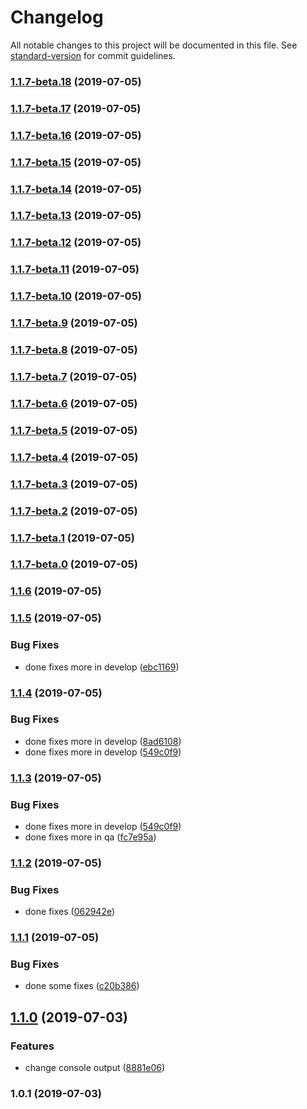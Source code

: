 # Changelog

All notable changes to this project will be documented in this file. See [standard-version](https://github.com/conventional-changelog/standard-version) for commit guidelines.

### [1.1.7-beta.18](https://github.com/shivamagl95/testing-package/compare/v1.1.7-beta.1...v1.1.7-beta.18) (2019-07-05)



### [1.1.7-beta.17](https://github.com/shivamagl95/testing-package/compare/v1.1.7-beta.1...v1.1.7-beta.17) (2019-07-05)



### [1.1.7-beta.16](https://github.com/shivamagl95/testing-package/compare/v1.1.7-beta.1...v1.1.7-beta.16) (2019-07-05)



### [1.1.7-beta.15](https://github.com/shivamagl95/testing-package/compare/v1.1.7-beta.1...v1.1.7-beta.15) (2019-07-05)



### [1.1.7-beta.14](https://github.com/shivamagl95/testing-package/compare/v1.1.7-beta.1...v1.1.7-beta.14) (2019-07-05)



### [1.1.7-beta.13](https://github.com/shivamagl95/testing-package/compare/v1.1.7-beta.1...v1.1.7-beta.13) (2019-07-05)



### [1.1.7-beta.12](https://github.com/shivamagl95/testing-package/compare/v1.1.7-beta.1...v1.1.7-beta.12) (2019-07-05)



### [1.1.7-beta.11](https://github.com/shivamagl95/testing-package/compare/v1.1.7-beta.1...v1.1.7-beta.11) (2019-07-05)



### [1.1.7-beta.10](https://github.com/shivamagl95/testing-package/compare/v1.1.7-beta.1...v1.1.7-beta.10) (2019-07-05)



### [1.1.7-beta.9](https://github.com/shivamagl95/testing-package/compare/v1.1.7-beta.1...v1.1.7-beta.9) (2019-07-05)



### [1.1.7-beta.8](https://github.com/shivamagl95/testing-package/compare/v1.1.7-beta.1...v1.1.7-beta.8) (2019-07-05)



### [1.1.7-beta.7](https://github.com/shivamagl95/testing-package/compare/v1.1.7-beta.1...v1.1.7-beta.7) (2019-07-05)



### [1.1.7-beta.6](https://github.com/shivamagl95/testing-package/compare/v1.1.7-beta.1...v1.1.7-beta.6) (2019-07-05)



### [1.1.7-beta.5](https://github.com/shivamagl95/testing-package/compare/v1.1.7-beta.1...v1.1.7-beta.5) (2019-07-05)



### [1.1.7-beta.4](https://github.com/shivamagl95/testing-package/compare/v1.1.7-beta.1...v1.1.7-beta.4) (2019-07-05)



### [1.1.7-beta.3](https://github.com/shivamagl95/testing-package/compare/v1.1.7-beta.1...v1.1.7-beta.3) (2019-07-05)



### [1.1.7-beta.2](https://github.com/shivamagl95/testing-package/compare/v1.1.7-beta.1...v1.1.7-beta.2) (2019-07-05)



### [1.1.7-beta.1](https://github.com/shivamagl95/testing-package/compare/v1.1.7-beta.0...v1.1.7-beta.1) (2019-07-05)



### [1.1.7-beta.0](https://github.com/shivamagl95/testing-package/compare/v1.1.6...v1.1.7-beta.0) (2019-07-05)



### [1.1.6](https://github.com/shivamagl95/testing-package/compare/v1.1.5...v1.1.6) (2019-07-05)



### [1.1.5](https://github.com/shivamagl95/testing-package/compare/v1.1.4...v1.1.5) (2019-07-05)


### Bug Fixes

* done fixes more in develop ([ebc1169](https://github.com/shivamagl95/testing-package/commit/ebc1169))



### [1.1.4](https://github.com/shivamagl95/testing-package/compare/v1.1.3...v1.1.4) (2019-07-05)


### Bug Fixes

* done fixes more in develop ([8ad6108](https://github.com/shivamagl95/testing-package/commit/8ad6108))
* done fixes more in develop ([549c0f9](https://github.com/shivamagl95/testing-package/commit/549c0f9))



### [1.1.3](https://github.com/shivamagl95/testing-package/compare/v1.1.2...v1.1.3) (2019-07-05)


### Bug Fixes

* done fixes more in develop ([549c0f9](https://github.com/shivamagl95/testing-package/commit/549c0f9))
* done fixes more in qa ([fc7e95a](https://github.com/shivamagl95/testing-package/commit/fc7e95a))



### [1.1.2](https://github.com/shivamagl95/testing-package/compare/v1.1.1...v1.1.2) (2019-07-05)


### Bug Fixes

* done fixes ([062942e](https://github.com/shivamagl95/testing-package/commit/062942e))



### [1.1.1](https://github.com/shivamagl95/testing-package/compare/v1.1.0...v1.1.1) (2019-07-05)


### Bug Fixes

* done some fixes ([c20b386](https://github.com/shivamagl95/testing-package/commit/c20b386))



## [1.1.0](https://github.com/shivamagl95/testing-package/compare/v1.0.1...v1.1.0) (2019-07-03)


### Features

* change console output ([8881e06](https://github.com/shivamagl95/testing-package/commit/8881e06))



### 1.0.1 (2019-07-03)
